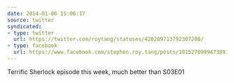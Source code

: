 ```yaml
---
date: 2014-01-06 15:06:17
source: twitter
syndicated:
- type: twitter
  url: https://twitter.com/roytang/statuses/420209713792307200/
- type: facebook
  url: https://www.facebook.com/stephen.roy.tang/posts/10152709994738912
---
```


Terrific Sherlock episode this week, much better than S03E01